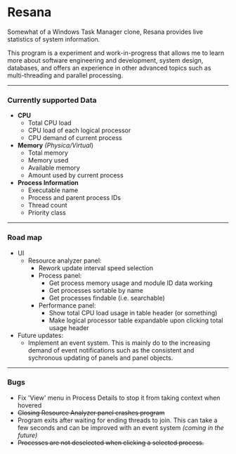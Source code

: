 # Resana

Somewhat of a Windows Task Manager clone, Resana provides live statistics of system information.

This program is a experiment and work-in-progress that allows me to learn more about software engineering and development, system design, databases, and offers an experience in other advanced topics such as multi-threading and parallel processing.

---

### Currently supported Data

* **CPU**
  * Total CPU load
  * CPU load of each logical processor
  * CPU demand of current process  
* **Memory** _(Physica/Virtual_)
  * Total memory
  * Memory used
  * Available memory
  * Amount used by current process
* **Process Information**
  * Executable name
  * Process and parent process IDs
  * Thread count
  * Priority class

---

### Road map

* UI
  * Resource analyzer panel:
    * Rework update interval speed selection
    * Process panel:
      * Get process memory usage and module ID data working
      * Get processes sortable by name
      * Get processes findable (i.e. searchable)
    * Performance panel:
      * Show total CPU load usage in table header (or something)
      * Make logical processor table expandable upon clicking total usage header
* Future updates:
  * Implement an event system. This is mainly do to the increasing demand of event notifications such as the consistent and sychronous updating of panels and panel objects.

---

  ### Bugs
  * Fix 'View' menu in Process Details to stop it from taking context when hovered
  * ~~Closing Resource Analyzer panel crashes program~~
  * Program exits after waiting for ending threads to join. This can take a few seconds and can be improved with an event system _(coming in the future)_
  * ~~Processes are not deselected when clicking a selected process.~~
